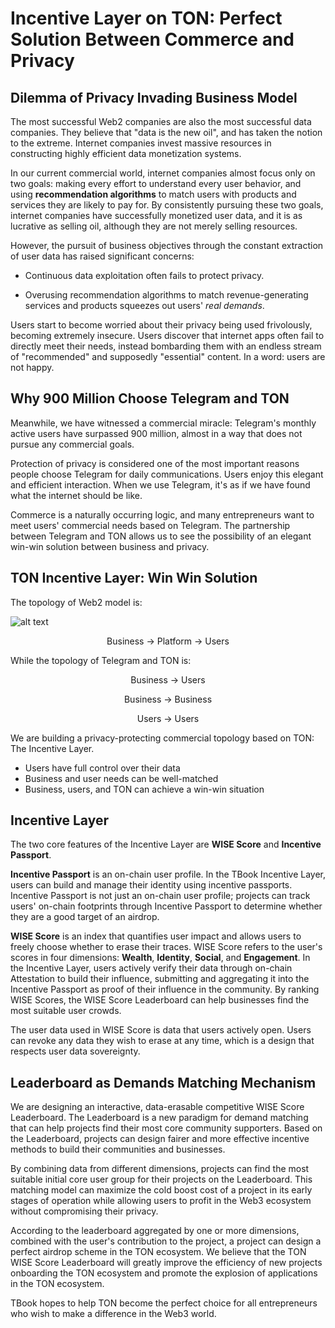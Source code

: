 # Incentive Layer on TON: Perfect Solution Between Commerce and Privacy

## Dilemma of Privacy Invading Business Model

The most successful Web2 companies are also the most successful data companies. They believe that "data is the new oil", and has taken the notion to the extreme. Internet companies invest massive resources in constructing highly efficient data monetization systems.

In our current commercial world, internet companies almost focus only on two goals: making every effort to understand every user behavior, and using **recommendation algorithms** to match users with products and services they are likely to pay for. By consistently pursuing these two goals, internet companies have successfully monetized user data, and it is as lucrative as selling oil, although they are not merely selling resources.

However, the pursuit of business objectives through the constant extraction of user data has raised significant concerns:

- Continuous data exploitation often fails to protect privacy.

- Overusing recommendation algorithms to match revenue-generating services and products squeezes out users' _real demands_.

Users start to become worried about their privacy being used frivolously, becoming extremely insecure. Users discover that internet apps often fail to directly meet their needs, instead bombarding them with an endless stream of "recommended" and supposedly "essential" content. In a word: users are not happy.

## Why 900 Million Choose Telegram and TON

Meanwhile, we have witnessed a commercial miracle: Telegram's monthly active users have surpassed 900 million, almost in a way that does not pursue any commercial goals.

Protection of privacy is considered one of the most important reasons people choose Telegram for daily communications. Users enjoy this elegant and efficient interaction. When we use Telegram, it's as if we have found what the internet should be like.

Commerce is a naturally occurring logic, and many entrepreneurs want to meet users' commercial needs based on Telegram. The partnership between Telegram and TON allows us to see the possibility of an elegant win-win solution between business and privacy.

## TON Incentive Layer: Win Win Solution

The topology of Web2 model is:

![alt text](https://github.com/tbook-dev/ton-builder-score/blob/main/pics/businessusersplatform.png)


<p align="center">
Business -> Platform -> Users
</p>

While the topology of Telegram and TON is:

<p align="center">
Business -> Users
</p>
<p align="center">
Business -> Business
</p>
<p align="center">
Users -> Users
</p>

We are building a privacy-protecting commercial topology based on TON: The Incentive Layer.

- Users have full control over their data
- Business and user needs can be well-matched
- Business, users, and TON can achieve a win-win situation

## Incentive Layer

The two core features of the Incentive Layer are **WISE Score** and **Incentive Passport**.

**Incentive Passport** is an on-chain user profile. In the TBook Incentive Layer, users can build and manage their identity using incentive passports. Incentive Passport is not just an on-chain user profile; projects can track users' on-chain footprints through Incentive Passport to determine whether they are a good target of an airdrop.

**WISE Score** is an index that quantifies user impact and allows users to freely choose whether to erase their traces. WISE Score refers to the user's scores in four dimensions: **Wealth**, **Identity**, **Social**, and **Engagement**. In the Incentive Layer, users actively verify their data through on-chain Attestation to build their influence, submitting and aggregating it into the Incentive Passport as proof of their influence in the community. By ranking WISE Scores, the WISE Score Leaderboard can help businesses find the most suitable user crowds.

The user data used in WISE Score is data that users actively open. Users can revoke any data they wish to erase at any time, which is a design that respects user data sovereignty.

## Leaderboard as Demands Matching Mechanism

We are designing an interactive, data-erasable competitive WISE Score Leaderboard. The Leaderboard is a new paradigm for demand matching that can help projects find their most core community supporters. Based on the Leaderboard, projects can design fairer and more effective incentive methods to build their communities and businesses.

By combining data from different dimensions, projects can find the most suitable initial core user group for their projects on the Leaderboard. This matching model can maximize the cold boost cost of a project in its early stages of operation while allowing users to profit in the Web3 ecosystem without compromising their privacy.

According to the leaderboard aggregated by one or more dimensions, combined with the user's contribution to the project, a project can design a perfect airdrop scheme in the TON ecosystem. We believe that the TON WISE Score Leaderboard will greatly improve the efficiency of new projects onboarding the TON ecosystem and promote the explosion of applications in the TON ecosystem.

TBook hopes to help TON become the perfect choice for all entrepreneurs who wish to make a difference in the Web3 world.
